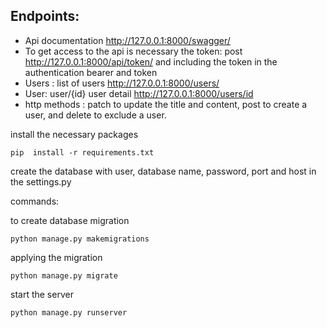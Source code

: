
## Endpoints:
* Api documentation http://127.0.0.1:8000/swagger/
* To get access to the api is necessary the token: post http://127.0.0.1:8000/api/token/ and including the token in the authentication bearer and token
* Users : list of users http://127.0.0.1:8000/users/
* User: user/{id} user detail http://127.0.0.1:8000/users/id
* http methods : patch to update the title and content, post to create a user, and delete to exclude a user.


install the necessary packages


```
pip  install -r requirements.txt
```

create the database with user, database name, password, port and host in the settings.py

commands:

 to create database migration
```
python manage.py makemigrations
```

applying  the migration
```
python manage.py migrate
```
start the server
```
python manage.py runserver
```


  
